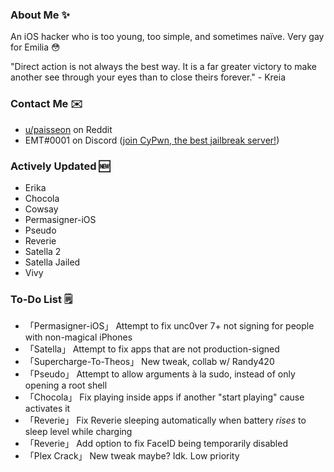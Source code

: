 ### About Me ✨
An iOS hacker who is too young, too simple, and sometimes naïve. Very gay for Emilia 😳

"Direct action is not always the best way. It is a far greater victory to make another see through your eyes than to close theirs forever." - Kreia

### Contact Me ✉️
- [u/paisseon](https://reddit.com/u/paisseon) on Reddit
- EMT#0001 on Discord ([join CyPwn, the best jailbreak server!](https://discord.gg/cZ2gBRZvwW))

### Actively Updated 🆕
- Erika
- Chocola
- Cowsay
- Permasigner-iOS
- Pseudo
- Reverie
- Satella 2
- Satella Jailed
- Vivy

### To-Do List 🗒
- 「Permasigner-iOS」				Attempt to fix unc0ver 7+ not signing for people with non-magical iPhones
- 「Satella」								Attempt to fix apps that are not production-signed
- 「Supercharge-To-Theos」	New tweak, collab w/ Randy420
- 「Pseudo」                Attempt to allow arguments à la sudo, instead of only opening a root shell
- 「Chocola」								Fix playing inside apps if another "start playing" cause activates it
- 「Reverie」               Fix Reverie sleeping automatically when battery *rises* to sleep level while charging
- 「Reverie」								Add option to fix FaceID being temporarily disabled
- 「Plex Crack」						New tweak maybe? Idk. Low priority
